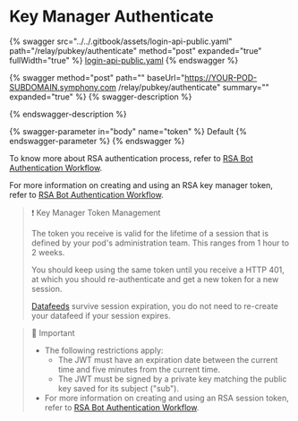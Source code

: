# Key Manager Authenticate

{% swagger src="../../.gitbook/assets/login-api-public.yaml" path="/relay/pubkey/authenticate" method="post" expanded="true" fullWidth="true" %}
[login-api-public.yaml](../../.gitbook/assets/login-api-public.yaml)
{% endswagger %}



{% swagger method="post" path="" baseUrl="https://YOUR-POD-SUBDOMAIN.symphony.com /relay/pubkey/authenticate" summary="" expanded="true" %}
{% swagger-description %}

{% endswagger-description %}

{% swagger-parameter in="body" name="token" %}
Default
{% endswagger-parameter %}
{% endswagger %}

To know more about RSA authentication process, refer to [RSA Bot Authentication Workflow](https://docs.developers.symphony.com/building-bots-on-symphony/authentication/rsa-authentication).

For more information on creating and using an RSA key manager token, refer to [RSA Bot Authentication Workflow](https://docs.developers.symphony.com/building-bots-on-symphony/authentication/rsa-authentication).

> ❗️ Key Manager Token Management
>
> The token you receive is valid for the lifetime of a session that is defined by your pod's administration team. This ranges from 1 hour to 2 weeks.
>
> You should keep using the same token until you receive a HTTP 401, at which you should re-authenticate and get a new token for a new session.
>
> [Datafeeds](ref:read-messagesevents-stream-v4) survive session expiration, you do not need to re-create your datafeed if your session expires.

> 🚧 Important
>
> * The following restrictions apply:
>   * The JWT must have an expiration date between the current time and five minutes from the current time.
>   * The JWT must be signed by a private key matching the public key saved for its subject ("sub").
> * For more information on creating and using an RSA session token, refer to [RSA Bot Authentication Workflow](https://docs.developers.symphony.com/building-bots-on-symphony/authentication/rsa-authentication).
